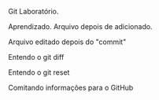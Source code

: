 Git Laboratório.

Aprendizado. Arquivo depois de adicionado.

Arquivo editado depois do "commit"


Entendo o git diff

Entendo o git reset

Comitando informações para o GitHub